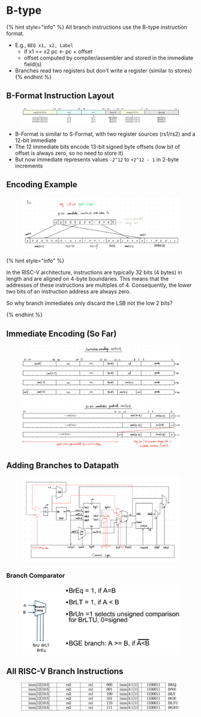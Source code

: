 # B-type

{% hint style="info" %}
All branch instructions use the B-type instruction format.

* E.g., `BEQ x1, x2, Label`
  * if x1 == x2 pc <- pc + offset
  * offset computed by compiler/assembler and stored in the immediate field(s)
* Branches read two registers but don't write a register (similar to stores)
{% endhint %}

## B-Format Instruction Layout

<figure><img src="../../.gitbook/assets/b-type.png" alt=""><figcaption></figcaption></figure>

* B-Format is similar to S-Format, with two register sources (rs1/rs2) and a 12-bit immediate
* The 12 immediate bits encode 13-bit signed byte offsets (low bit of offset is always zero, so no need to store it)
* But now immediate represents values `-2^12` to `+2^12 - 1` in 2-byte increments

## Encoding Example

<figure><img src="../../.gitbook/assets/b-encode-example.jpg" alt=""><figcaption></figcaption></figure>

{% hint style="info" %}

In the RISC-V architecture, instructions are typically 32 bits (4 bytes) in length and are aligned on 4-byte boundaries. This means that the addresses of these instructions are multiples of 4. Consequently, the lower two bits of an instruction address are always zero.

So why branch immediates only discard the LSB not the low 2 bits?

{% endhint %}

## Immediate Encoding (So Far)

<figure><img src="../../.gitbook/assets/imm-encode-b-so-far.jpg" alt=""><figcaption></figcaption></figure>

## Adding Branches to Datapath

<figure><img src="../../.gitbook/assets/datapath5.jpg" alt=""><figcaption></figcaption></figure>

### Branch Comparator

<figure><img src="../../.gitbook/assets/branch-comparator.png" alt=""><figcaption></figcaption></figure>

## All RISC-V Branch Instructions

<figure><img src="../../.gitbook/assets/b-type-instructions.png" alt=""><figcaption></figcaption></figure>
